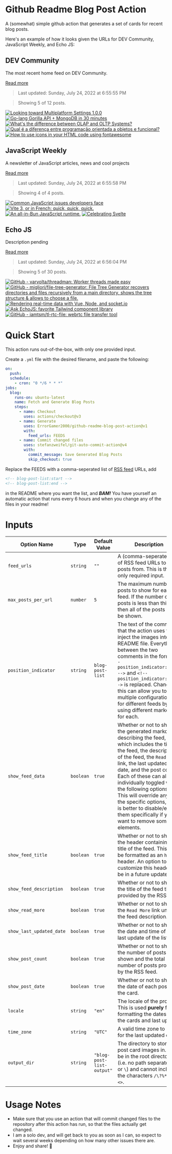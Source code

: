 # Github Readme Blog Post Action

A (somewhat) simple github action that generates a set of cards for recent blog posts.

Here's an example of how it looks given the URLs for DEV Community, JavaScript Weekly, and Echo JS:

<!-- post-list:start -->
## DEV Community

The most recent home feed on DEV Community.

[Read more](https://dev.to)
> Last updated: Sunday, July 24, 2022 at 6:55:55 PM

> Showing 5 of 12 posts.

[![Looking toward Multiplatform Settings 1.0.0](https://raw.githubusercontent.com/ErrorGamer2000/github-readme-blog-post-action/main/generated_files/DEV_Community/Looking_toward_Multiplatform_Settings_1.0.0.svg)](https://dev.to/russhwolf/looking-toward-multiplatform-settings-100-10aa)
[![Go-lang Gorilla API + MongoDB in 30 minutes](https://raw.githubusercontent.com/ErrorGamer2000/github-readme-blog-post-action/main/generated_files/DEV_Community/Go-lang_Gorilla_API_+_MongoDB_in_30_minutes.svg)](https://dev.to/myk_okoth_ogodo/go-lang-gorilla-api-mongodb-in-30-minutes-54hk)
[![What's the difference between OLAP and OLTP Systems?](https://raw.githubusercontent.com/ErrorGamer2000/github-readme-blog-post-action/main/generated_files/DEV_Community/What's_the_difference_between_OLAP_and_OLTP_Systems_.svg)](https://dev.to/ibrahimesseddyq/whats-the-difference-between-olap-and-oltp-systems-5f51)
[![Qual é a diferença entre programação orientada a objetos e funcional?](https://raw.githubusercontent.com/ErrorGamer2000/github-readme-blog-post-action/main/generated_files/DEV_Community/Qual_é_a_diferença_entre_programação_orientada_a_objetos_e_funcional_.svg)](https://dev.to/feministech/qual-e-a-diferenca-entre-programacao-orientada-a-objetos-e-funcional-347e)
[![How to use icons in your HTML code using fontawesome](https://raw.githubusercontent.com/ErrorGamer2000/github-readme-blog-post-action/main/generated_files/DEV_Community/How_to_use_icons_in_your_HTML_code_using_fontawesome.svg)](https://dev.to/lodstare/how-to-use-icons-in-your-html-code-using-fontawesome-lhc)


## JavaScript Weekly

A newsletter of JavaScript articles, news and cool projects

[Read more](https://javascriptweekly.com/)
> Last updated: Sunday, July 24, 2022 at 6:55:58 PM

> Showing 4 of 4 posts.

[![Common JavaScript issues developers face](https://raw.githubusercontent.com/ErrorGamer2000/github-readme-blog-post-action/main/generated_files/JavaScript_Weekly/Common_JavaScript_issues_developers_face.svg)](https://javascriptweekly.com/issues/599)
[![Vite 3, or in French: quick, quick, quick.](https://raw.githubusercontent.com/ErrorGamer2000/github-readme-blog-post-action/main/generated_files/JavaScript_Weekly/Vite_3__or_in_French__quick__quick__quick..svg)](https://javascriptweekly.com/issues/598)
[![An all-in-Bun JavaScript runtime.](https://raw.githubusercontent.com/ErrorGamer2000/github-readme-blog-post-action/main/generated_files/JavaScript_Weekly/An_all-in-Bun_JavaScript_runtime..svg)](https://javascriptweekly.com/issues/597)
[![Celebrating Svelte](https://raw.githubusercontent.com/ErrorGamer2000/github-readme-blog-post-action/main/generated_files/JavaScript_Weekly/Celebrating_Svelte.svg)](https://javascriptweekly.com/issues/596)


## Echo JS

Description pending

[Read more](
http://www.echojs.com
)
> Last updated: Sunday, July 24, 2022 at 6:56:04 PM

> Showing 5 of 30 posts.

[![GitHub - varvolta/threadman: Worker threads made easy](https://raw.githubusercontent.com/ErrorGamer2000/github-readme-blog-post-action/main/generated_files/_Echo_JS_/GitHub_-_varvolta_threadman__Worker_threads_made_easy.svg)](https://github.com/varvolta/threadman)
[![GitHub - migliori/file-tree-generator: File Tree Generator recovers directories and files recursively from a main directory, shows the tree structure & allows to choose a file.](https://raw.githubusercontent.com/ErrorGamer2000/github-readme-blog-post-action/main/generated_files/_Echo_JS_/GitHub_-_migliori_file-tree-generator__File_Tree_Generator_recovers_directories_and_files_recursively_from_a_main_directory__shows_the_tree_structure___allows_to_choose_a_file..svg)](https://github.com/migliori/file-tree-generator)
[![Rendering real-time data with Vue, Node, and socket.io](https://raw.githubusercontent.com/ErrorGamer2000/github-readme-blog-post-action/main/generated_files/_Echo_JS_/Rendering_real-time_data_with_Vue__Node__and_socket.io.svg)](https://blog.openreplay.com/rendering-real-time-data-with-vue-node-and-socket-io)
[![
Ask EchoJS: favorite Tailwind component library
](https://raw.githubusercontent.com/ErrorGamer2000/github-readme-blog-post-action/main/generated_files/_Echo_JS_/_Ask_EchoJS__favorite_Tailwind_component_library_.svg)](
http://www.echojs.com/news/40897
)
[![GitHub - iamtsm/tl-rtc-file: webrtc file transfer tool](https://raw.githubusercontent.com/ErrorGamer2000/github-readme-blog-post-action/main/generated_files/_Echo_JS_/GitHub_-_iamtsm_tl-rtc-file__webrtc_file_transfer_tool.svg)](https://github.com/iamtsm/tl-rtc-file)


<!-- post-list:end -->

# Quick Start

This action runs out-of-the-box, with only one provided input.

Create a `.yml` file with the desired filename, and paste the following:

```yml
on:
  push:
  schedule:
    - cron: "0 */6 * * *"
jobs:
  blog:
    runs-on: ubuntu-latest
    name: Fetch and Generate Blog Posts
    steps:
      - name: Checkout
        uses: actions/checkout@v3
      - name: Generate
        uses: ErrorGamer2000/github-readme-blog-post-action@v1
        with:
          feed_urls: FEEDS
      - name: Commit changed files
        uses: stefanzweifel/git-auto-commit-action@v4
        with:
          commit_message: Save Generated Blog Posts
          skip_checkout: true
```

Replace the FEEDS with a comma-seperated list of [RSS feed](https://rss.com/blog/how-do-rss-feeds-work/) URLs, add

```md
<!-- blog-post-list:start -->
<!-- blog-post-list:end -->
```

in the README where you want the list, and **_BAM!_** You have yourself an automatic action that runs every 6 hours and when you change any of the files in your readme!

# Inputs

<table>
  <thead>
    <tr>
      <th>Option Name</th>
      <th>Type</th>
      <th>Default Value</th>
      <th>Description</th>
    </tr>
  </thead>
  <tbody>
    <tr>
      <td><code>feed_urls</code></td>
      <td><code>string</code></td>
      <td><code>""</code></td>
      <td>A (comma-seperated) list of RSS feed URLs to load posts from. This is the only required input.</td>
    </tr>
    <tr>
      <td><code>max_posts_per_url</code></td>
      <td><code>number</code></td>
      <td><code>5</code></td>
      <td>The maximum number of posts to show for each feed. If the number of posts is less than this, then all of the posts will be shown.</td>
    </tr>
    <tr>
      <td><code>position_indicator</code></td>
      <td><code>string</code></td>
      <td><code>blog-post-list</code></td>
      <td>The text of the comments that the action uses to inject the images into the README file. Everything between the two comments in the form <code>&lt;!-- position_indicator:start --&gt;</code> and <code>&lt;!-- position_indicator:end --&gt;</code> is replaced. Changing this can allow you to use multiple configurations for different feeds by using different markers for each.</td>
    </tr>
    <tr>
      <td><code>show_feed_data</code></td>
      <td><code>boolean</code></td>
      <td><code>true</code></td>
      <td>Whether or not to show the generated markdown describing the feed, which includes the title of the feed, the description of the feed, the <code>Read More</code> link, the last updated date, and the post count. Each of these can also be individually toggled with the following options. This will override any of the specific options, so it is better to disable/enable them specifically if you want to remove some elements.</td>
    </tr>
    <tr>
      <td><code>show_feed_title</code></td>
      <td><code>boolean</code></td>
      <td><code>true</code></td>
      <td>Whether or not to show the header containing the title of the feed. This will be formatted as an <code>h2</code> header. An option to customize this header will be in a future update.</td>
    </tr>
    <tr>
      <td><code>show_feed_description</code></td>
      <td><code>boolean</code></td>
      <td><code>true</code></td>
      <td>Whether or not to show the title of the feed that is provided by the RSS feed.</td>
    </tr>
    <tr>
      <td><code>show_read_more</code></td>
      <td><code>boolean</code></td>
      <td><code>true</code></td>
      <td>Whether or not to show the <code>Read More</code> link under the feed description.</td>
    </tr>
    <tr>
      <td><code>show_last_updated_date</code></td>
      <td><code>boolean</code></td>
      <td><code>true</code></td>
      <td>Whether or not to show the date and time of the last update of the list.</td>
    </tr>
    <tr>
      <td><code>show_post_count</code></td>
      <td><code>boolean</code></td>
      <td><code>true</code></td>
      <td>Whether or not to show the number of posts shown and the total number of posts provided by the RSS feed.</td>
    </tr>
    <tr>
      <td><code>show_post_date</code></td>
      <td><code>boolean</code></td>
      <td><code>true</code></td>
      <td>Whether or not to show the date of each post on the card.</td>
    </tr>
    <tr>
      <td><code>locale</code></td>
      <td><code>string</code></td>
      <td><code>"en"</code></td>
      <td>The locale of the project. This is used <strong>purely</strong> for formatting the dates of the cards and last update.</td>
    </tr>
    <tr>
      <td><code>time_zone</code></td>
      <td><code>string</code></td>
      <td><code>"UTC"</code></td>
      <td>A valid time zone to use for the last updated date.</td>
    </tr>
    <tr>
      <td><code>output_dir</code></td>
      <td><code>string</code></td>
      <td><code>"blog-post-list-output"</code></td>
      <td>The directory to store the post card images in. Must be in the root directory (i.e. no path separators <code>/</code> or <code>\</code>) and cannot include the characters <code>/\?%*:|"&lt;&gt;</code>.</td>
    </tr>
<!--
    <tr>
      <td><code></code></td>
      <td><cde></cde></td>
      <td><code></code></td>
      <td></td>
    </tr>
-->
  </tbody>
</table>

# Usage Notes

- Make sure that you use an action that will commit changed files to the repository after this action has run, so that the files actually get changed.
- I am a solo dev, and will get back to you as soon as I can, so expect to wait several weeks depending on how many other issues there are.
- Enjoy and share! 🤗
